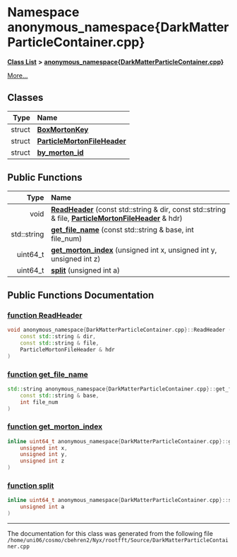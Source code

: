 
# Namespace anonymous\_namespace{DarkMatterParticleContainer.cpp}


[**Class List**](annotated.md) **>** [**anonymous\_namespace{DarkMatterParticleContainer.cpp}**](namespaceanonymous__namespace_02DarkMatterParticleContainer_8cpp_03.md)



[More...](#detailed-description)











## Classes

| Type | Name |
| ---: | :--- |
| struct | [**BoxMortonKey**](structanonymous__namespace_02DarkMatterParticleContainer_8cpp_03_1_1BoxMortonKey.md) <br> |
| struct | [**ParticleMortonFileHeader**](structanonymous__namespace_02DarkMatterParticleContainer_8cpp_03_1_1ParticleMortonFileHeader.md) <br> |
| struct | [**by\_morton\_id**](structanonymous__namespace_02DarkMatterParticleContainer_8cpp_03_1_1by__morton__id.md) <br> |





## Public Functions

| Type | Name |
| ---: | :--- |
|  void | [**ReadHeader**](namespaceanonymous__namespace_02DarkMatterParticleContainer_8cpp_03.md#function-readheader) (const std::string & dir, const std::string & file, [**ParticleMortonFileHeader**](structanonymous__namespace_02DarkMatterParticleContainer_8cpp_03_1_1ParticleMortonFileHeader.md) & hdr) <br> |
|  std::string | [**get\_file\_name**](namespaceanonymous__namespace_02DarkMatterParticleContainer_8cpp_03.md#function-get-file-name) (const std::string & base, int file\_num) <br> |
|  uint64\_t | [**get\_morton\_index**](namespaceanonymous__namespace_02DarkMatterParticleContainer_8cpp_03.md#function-get-morton-index) (unsigned int x, unsigned int y, unsigned int z) <br> |
|  uint64\_t | [**split**](namespaceanonymous__namespace_02DarkMatterParticleContainer_8cpp_03.md#function-split) (unsigned int a) <br> |








## Public Functions Documentation


### <a href="#function-readheader" id="function-readheader">function ReadHeader </a>


```cpp
void anonymous_namespace{DarkMatterParticleContainer.cpp}::ReadHeader (
    const std::string & dir,
    const std::string & file,
    ParticleMortonFileHeader & hdr
) 
```



### <a href="#function-get-file-name" id="function-get-file-name">function get\_file\_name </a>


```cpp
std::string anonymous_namespace{DarkMatterParticleContainer.cpp}::get_file_name (
    const std::string & base,
    int file_num
) 
```



### <a href="#function-get-morton-index" id="function-get-morton-index">function get\_morton\_index </a>


```cpp
inline uint64_t anonymous_namespace{DarkMatterParticleContainer.cpp}::get_morton_index (
    unsigned int x,
    unsigned int y,
    unsigned int z
) 
```



### <a href="#function-split" id="function-split">function split </a>


```cpp
inline uint64_t anonymous_namespace{DarkMatterParticleContainer.cpp}::split (
    unsigned int a
) 
```



------------------------------
The documentation for this class was generated from the following file `/home/uni06/cosmo/cbehren2/Nyx/rootfft/Source/DarkMatterParticleContainer.cpp`